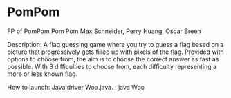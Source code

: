 # PomPom
FP of PomPom
Pom Pom
Max Schneider, Perry Huang, Oscar Breen

Description:
A flag guessing game where you try to guess a flag based on a picture that progressively gets filled up with pixels of the flag.
Provided with options to choose from, the aim is to choose the correct answer as fast as possible.
With 3 difficulties to choose from, each difficulty representing a more or less known flag.

How to launch: 
Java driver Woo.java.
: 
java Woo

